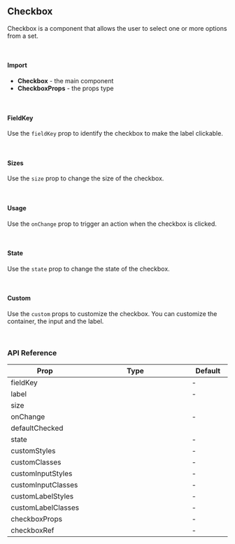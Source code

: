 ## Checkbox

Checkbox is a component that allows the user to select one or more options from a set.

<div>
<LeSourceButton url="https://github.com/hiimlex/leux/tree/main/src/components/Checkbox"></LeSourceButton>
</div>

<br/>

#### Import

<div>
<CheckboxImportPreview>
</CheckboxImportPreview>
</div>

- **Checkbox** - the main component
- **CheckboxProps** - the props type

<br />

#### FieldKey

Use the `fieldKey` prop to identify the checkbox to make the label clickable.

<div>
<CheckboxFieldKeyPreview>
</CheckboxFieldKeyPreview>
</div>

<br />

#### Sizes

Use the `size` prop to change the size of the checkbox.

<div>
<CheckboxSizePreview>
</CheckboxSizePreview>
</div>

<br />

#### Usage

Use the `onChange` prop to trigger an action when the checkbox is clicked.

<div>
<CheckboxActionPreview>
</CheckboxActionPreview>
</div>

<br />

#### State

Use the `state` prop to change the state of the checkbox.

<div>
<CheckboxStatePreview>
</CheckboxStatePreview>
</div>

<br />

#### Custom

Use the `custom` props to customize the checkbox. You can customize the container, the input and the label.

<div>
<CheckboxCustomPreview>
</CheckboxCustomPreview>
</div>

<br />

### API Reference

<div>
<table>
<thead>
<tr>
<th width="10%">Prop</th>
<th width="70%">Type</th>
<th width="20%">Default</th>
</tr>
</thead>
<tbody>
<tr>
<tr>
<td>fieldKey</td>
<td><LeHighlighter code="string" language="tsx" style="soft" copy="'off'"></LeHighlighter></td>
<td>-</td>
</tr>
<tr>
<td>label</td>
<td><LeHighlighter code="string" language="tsx" style="soft" copy="'off'"></LeHighlighter></td>
<td>-</td>
</tr>
<tr>
<td>size</td>
<td><LeHighlighter code="'small' | 'medium' | 'large'" language="tsx" style="soft" copy="'off'"></LeHighlighter></td>
<td><LeHighlighter code="'medium'" language="tsx" style="soft" copy="'off'"></LeHighlighter></td>
</tr>
<tr>
<td>onChange</td>
<td><LeHighlighter code="(event: React.ChangeEvent<HTMLInputElement>) => void" language="tsx" style="soft" copy="'off'"></LeHighlighter></td>
<td>-</td>
</tr>
<tr>
<tr>
<td>defaultChecked</td>
<td><LeHighlighter code="boolean" language="tsx" style="soft" copy="'off'"></LeHighlighter></td>
<td><LeHighlighter code="false" language="tsx" style="soft" copy="'off'"></LeHighlighter></td>
</tr>
<tr>
<td>state</td>
<td><LeHighlighter code="CheckboxState | {
	disabled?: false
}" language="tsx" style="soft" copy="'off'"></LeHighlighter></td>
<td>-</td>
</tr>
<tr>
<td>customStyles</td>
<td><LeHighlighter code="React.CSSProperties" language="tsx" style="soft" copy="'off'"></LeHighlighter></td>
<td>-</td>
</tr>
<tr>
<td>customClasses</td>
<td><LeHighlighter code="string" language="tsx" style="soft" copy="'off'"></LeHighlighter></td>
<td>-</td>
</tr>
<tr>
<td>customInputStyles</td>
<td><LeHighlighter code="React.CSSProperties" language="tsx" style="soft" copy="'off'"></LeHighlighter></td>
<td>-</td>
</tr>
<tr>
<td>customInputClasses</td>
<td><LeHighlighter code="string" language="tsx" style="soft" copy="'off'"></LeHighlighter></td>
<td>-</td>
</tr>
<tr>
<td>customLabelStyles</td>
<td><LeHighlighter code="React.CSSProperties" language="tsx" style="soft" copy="'off'"></LeHighlighter></td>
<td>-</td>
</tr>
<tr>
<td>customLabelClasses</td>
<td><LeHighlighter code="string" language="tsx" style="soft" copy="'off'"></LeHighlighter></td>
<td>-</td>
</tr>
<tr>
<td>checkboxProps</td>
<td><LeHighlighter code="React.InputHTMLAttributes<HTMLInputElement>" language="tsx" style="soft" copy="'off'"></LeHighlighter></td>
<td>-</td>
</tr>
<tr>
<td>checkboxRef</td>
<td><LeHighlighter code="React.Ref<HTMLInputElement>" language="tsx" style="soft" copy="'off'"></LeHighlighter></td>
<td>-</td>
</tr>
</tbody>
</table>
</div>

<br/>
